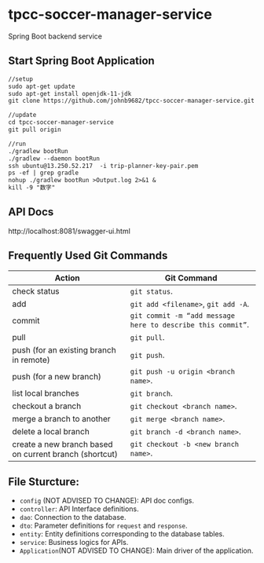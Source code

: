 # tpcc-soccer-manager-service
Spring Boot backend service

## Start Spring Boot Application
```dtd
//setup
sudo apt-get update
sudo apt-get install openjdk-11-jdk
git clone https://github.com/johnb9682/tpcc-soccer-manager-service.git

//update
cd tpcc-soccer-manager-service
git pull origin

//run
./gradlew bootRun
./gradlew --daemon bootRun
ssh ubuntu@13.250.52.217  -i trip-planner-key-pair.pem
ps -ef | grep gradle
nohup ./gradlew bootRun >Output.log 2>&1 &
kill -9 "数字"
```

## API Docs
http://localhost:8081/swagger-ui.html  

## Frequently Used Git Commands
Action | Git Command
--- | --- | 
check status| `git status`.  
add| `git add <filename>`, `git add -A`.  
commit| `git commit -m “add message here to describe this commit”`.  
pull| `git pull`.  
push (for an existing branch in remote)|  `git push`.  
push (for a new branch)| `git push -u origin <branch name>`.  
list local branches| `git branch`.  
checkout a branch| `git checkout <branch name>`.  
merge a branch to another| `git merge <branch name>`.  
delete a local branch| `git branch -d <branch name>`.  
create a new branch based on current branch (shortcut)| `git checkout -b <new branch name>`.  

## File Sturcture:
* `config` (NOT ADVISED TO CHANGE): API doc configs.
*  `controller`: API Interface definitions.
*  `dao`: Connection to the database.  
*  `dto`: Parameter definitions for `request` and `response`.  
*  `entity`: Entity definitions corresponding to the database tables.  
*  `service`: Business logics for APIs.  
*  `Application`(NOT ADVISED TO CHANGE): Main driver of the application.  
